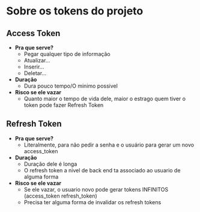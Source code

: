 # Sobre os tokens do projeto
## Access Token
- **Pra que serve?**
    + Pegar qualquer tipo de informação
    + Atualizar...
    + Inserir...
    + Deletar...
- **Duração**
    + Dura pouco tempo/O minimo possivel
- **Risco se ele vazar**
    + Quanto maior o tempo de vida dele, maior o estrago quem tiver o token pode fazer
Refresh Token

## Refresh Token
- **Pra que serve?**
    + Literalmente, para não pedir a senha e o usuário para gerar um novo access_token
- **Duração**
    + Duração dele é longa
    + O refresh token a nivel de back end ta associado ao usuario de alguma forma
- **Risco se ele vazar**
    + Se ele vazar, o usuario novo pode gerar tokens INFINITOS (access_token refresh_token)
    + Precisa ter alguma forma de invalidar os refresh tokens


